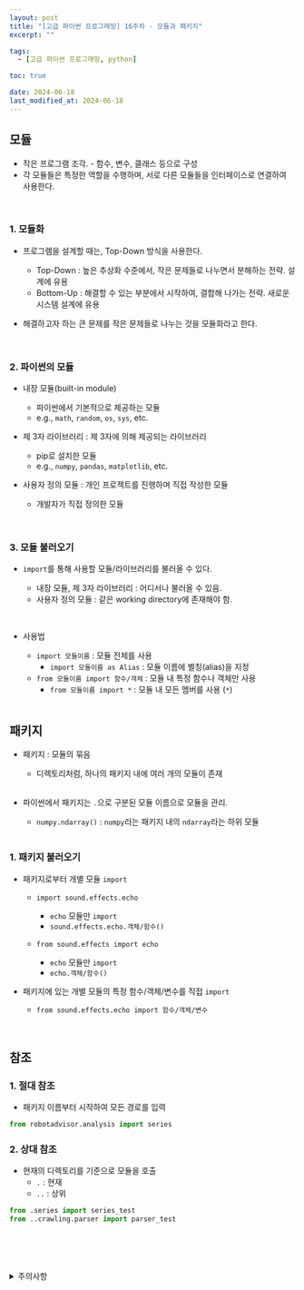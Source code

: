 ```yaml
---
layout: post
title: "[고급 파이썬 프로그래밍] 16주차 - 모듈과 패키지"
excerpt: ""

tags:
  - [고급 파이썬 프로그래밍, python]

toc: true

date: 2024-06-18
last_modified_at: 2024-06-18
---
```

## 모듈
- 작은 프로그램 조각. - 함수, 변수, 클래스 등으로 구성
- 각 모듈들은 특정한 역할을 수행하며, 서로 다른 모듈들을 인터페이스로 연결하여 사용한다.  

<br>

### 1. 모듈화
- 프로그램을 설계할 때는, Top-Down 방식을 사용한다.  
  - Top-Down : 높은 추상화 수준에서, 작은 문제들로 나누면서 분해하는 전략. 설계에 유용
  - Bottom-Up : 해결할 수 있는 부분에서 시작하여, 결합해 나가는 전략. 새로운 시스템 설계에 유용

- 해결하고자 하는 큰 문제를 작은 문제들로 나누는 것을 모듈화라고 한다.  

<br>

### 2. 파이썬의 모듈
- 내장 모듈(built-in module)
  - 파이썬에서 기본적으로 제공하는 모듈
  - e.g., `math`, `random`, `os`, `sys`, etc.

- 제 3자 라이브러리 : 제 3자에 의해 제공되는 라이브러리  
  - pip로 설치한 모듈  
  - e.g., `numpy`, `pandas`, `matplotlib`, etc.

- 사용자 정의 모듈 : 개인 프로젝트를 진행하며 직접 작성한 모듈  
  - 개발자가 직접 정의한 모듈  

<br>

### 3. 모듈 불러오기
- `import`를 통해 사용할 모듈/라이브러리를 불러올 수 있다.  

  - 내장 모듈, 제 3자 라이브러리 : 어디서나 불러올 수 있음.  
  - 사용자 정의 모듈 : 같은 working directory에 존재해야 함.  

<br>

- 사용법
  - `import 모듈이름` : 모듈 전체를 사용
    - `import 모듈이름 as Alias` : 모듈 이름에 별칭(alias)을 지정  
  - `from 모듈이름 import 함수/객체` : 모듈 내 특정 함수나 객체만 사용  
    - `from 모듈이름 import *` : 모듈 내 모든 멤버를 사용 (`*`)  

  <br>

## 패키지
- 패키지 : 모듈의 묶음
  - 디렉토리처럼, 하나의 패키지 내에 여러 개의 모듈이 존재  

  <br>

- 파이썬에서 패키지는 `.`으로 구분된 모듈 이름으로 모듈을 관리.  
  - `numpy.ndarray()` : `numpy`라는 패키지 내의 `ndarray`라는 하위 모듈  

  <br>

### 1. 패키지 불러오기
- 패키지로부터 개별 모듈 `import`
  - `import sound.effects.echo`
    - `echo` 모듈만 `import`
    - `sound.effects.echo.객체/함수()`

  - `from sound.effects import echo`
    - `echo` 모듈만 `import`
    - `echo.객체/함수()`

- 패키지에 있는 개별 모듈의 특정 함수/객체/변수를 직접 `import`
  - `from sound.effects.echo import 함수/객체/변수`

<br>

## 참조
### 1. 절대 참조
- 패키지 이름부터 시작하여 모든 경로를 입력  

```python
from robotadvisor.analysis import series
```

### 2. 상대 참조
- 현재의 디렉토리를 기준으로 모듈을 호출
  - `.` : 현재
  - `..` : 상위

```python
from .series import series_test
from ..crawling.parser import parser_test
```

<br>
<br>
<br>
<br>
<details>
<summary>주의사항</summary>
<div markdown="1">

이 포스팅은 강원대학교 최미정 교수님의 고급파이썬프로그래밍 수업을 들으며 내용을 정리 한 것입니다.  
수업 내용에 대한 저작권은 교수님께 있으니,  
다른 곳으로의 무분별한 내용 복사를 자제해 주세요.

</div>
</details> 